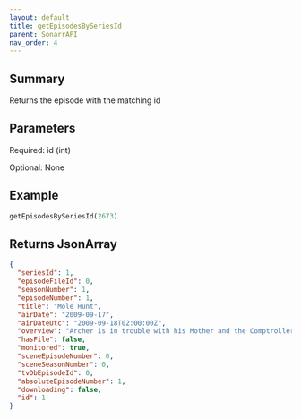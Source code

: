 ```yaml
---
layout: default
title: getEpisodesBySeriesId
parent: SonarrAPI
nav_order: 4
---
```


## Summary

Returns the episode with the matching id

## Parameters

Required: id (int)

Optional: None

## Example

```python
getEpisodesBySeriesId(2673)
```

## Returns JsonArray

```json
{
  "seriesId": 1,
  "episodeFileId": 0,
  "seasonNumber": 1,
  "episodeNumber": 1,
  "title": "Mole Hunt",
  "airDate": "2009-09-17",
  "airDateUtc": "2009-09-18T02:00:00Z",
  "overview": "Archer is in trouble with his Mother and the Comptroller because his expense account is way out of proportion to his actual expenses. So he creates the idea that a Mole has breached ISIS and he needs to get into the mainframe to hunt him down (so he can cover his tracks!). All this leads to a surprising ending.",
  "hasFile": false,
  "monitored": true,
  "sceneEpisodeNumber": 0,
  "sceneSeasonNumber": 0,
  "tvDbEpisodeId": 0,
  "absoluteEpisodeNumber": 1,
  "downloading": false,
  "id": 1
}
```
